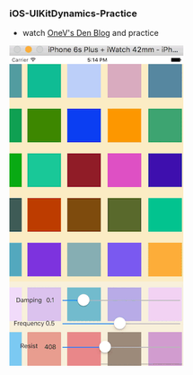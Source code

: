 ### iOS-UIKitDynamics-Practice

* watch [OneV's Den Blog](https://onevcat.com/2013/09/spring-list-like-ios7-message/) and practice

![demo](./demo.gif)